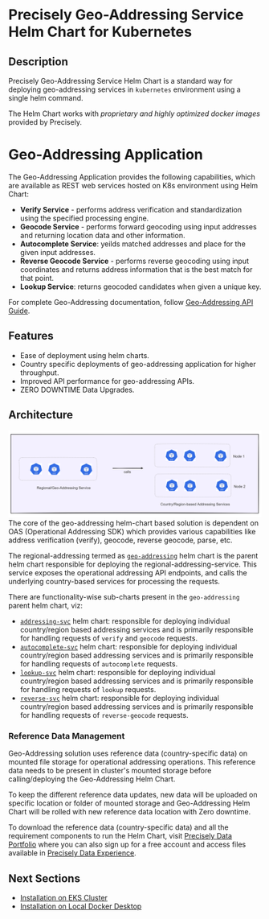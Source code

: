 # Precisely Geo-Addressing Service Helm Chart for Kubernetes

## Description

Precisely Geo-Addressing Service Helm Chart is a standard way for deploying geo-addressing services in
``kubernetes`` environment using a single helm command. <br>

The Helm Chart works with *proprietary and highly optimized docker images* provided by Precisely.

# Geo-Addressing Application

The Geo-Addressing Application provides the following capabilities, which are available as REST web services hosted on K8s environment using Helm Chart:

- **Verify Service** - performs address verification and standardization using the specified processing engine.
- **Geocode Service** - performs forward geocoding using input addresses and returning location data and other information.
- **Autocomplete Service**: yeilds matched addresses and place for the given input addresses.
- **Reverse Geocode Service** - performs reverse geocoding using input coordinates and returns address information that is the best match for that point.
- **Lookup Service**: returns geocoded candidates when given a unique key.

For complete Geo-Addressing documentation, follow [Geo-Addressing API Guide](https://docs.precisely.com/docs/sftw/ggs/5.0/en/webhelp/GeoAddressingSDKDeveloperGuide/GlobalGeocodingGuide/source/AddressingAPI/addressing_api_title.html).

## Features
- Ease of deployment using helm charts.
- Country specific deployments of geo-addressing application for higher throughput.
- Improved API performance for geo-addressing APIs.
- ZERO DOWNTIME Data Upgrades.

## Architecture

![img.png](geo-addressing-architecture.png)
The core of the geo-addressing helm-chart based solution is dependent on OAS (Operational Addressing SDK) which provides various capabilities like address verification (verify), geocode, reverse geocode, parse, etc.

The regional-addressing termed as [`geo-addressing`](./eks/charts/geo-addressing) helm chart is the parent helm chart responsible for deploying the regional-addressing-service.
This service exposes the operational addressing API endpoints, and calls the underlying country-based services for processing the requests.

There are functionality-wise sub-charts present in the `geo-addressing` parent helm chart, viz:
- [`addressing-svc`](./eks/charts/geo-addressing/charts/addressing-svc) helm chart: responsible for deploying individual country/region based addressing services and is primarily responsible for handling requests of `verify` and `geocode` requests.
- [`autocomplete-svc`](./eks/charts/geo-addressing/charts/autocomplete-svc) helm chart: responsible for deploying individual country/region based addressing services and is primarily responsible for handling requests of `autocomplete` requests.
- [`lookup-svc`](./eks/charts/geo-addressing/charts/lookup-svc) helm chart: responsible for deploying individual country/region based addressing services and is primarily responsible for handling requests of `lookup` requests.
- [`reverse-svc`](./eks/charts/geo-addressing/charts/reverse-svc) helm chart: responsible for deploying individual country/region based addressing services and is primarily responsible for handling requests of `reverse-geocode` requests.

### Reference Data Management

Geo-Addressing solution uses reference data (country-specific data) on mounted file storage for operational addressing operations. This reference data needs to be present in cluster's mounted storage before calling/deploying the Geo-Addressing Helm Chart.

To keep the different reference data updates, new data will be uploaded on specific location or folder of mounted storage and Geo-Addressing Helm Chart will be rolled with new reference data location with Zero downtime.

To download the reference data (country-specific data) and all the requirement components to run the Helm Chart, visit [Precisely Data Portfolio](https://dataguide.precisely.com/) where you can also sign up for a free account and access files available in [Precisely Data Experience](https://data.precisely.com/).


## Next Sections

- [Installation on EKS Cluster](./eks/README.md)
- [Installation on Local Docker Desktop](./eks/docker-desktop/README.md)